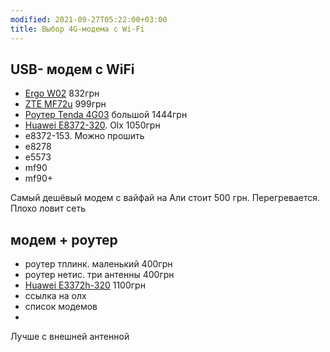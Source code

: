 ```yaml
---
modified: 2021-09-27T05:22:00+03:00
title: Выбор 4G-модема с Wi-Fi
---
```


## USB- модем с WiFi
- [Ergo W02](https://elmir.ua/3g_4g_modems_and_routers/4g_router_ergo_w02.html) 832грн
- [ZTE MF72u](https://elmir.ua/3g_4g_modems_and_routers/4g_modem_zte_mf79u.html) 999грн
- [Роутер Tenda 4G03](https://elmir.ua/3g_4g_modems_and_routers/4g_router_tenda_4g03.html) большой 1444грн
- [Huawei E8372-320](https://www.olx.ua/d/obyavlenie/e8372h-320-IDMtY7c.html). Olx 1050грн
- e8372-153. Можно прошить
- e8278
- e5573
- mf90
- mf90+

Самый дешёвый модем с вайфай на Али стоит 500 грн. Перегревается. Плохо ловит сеть

## модем + роутер
- роутер тплинк. маленький 400грн
- роутер нетис. три антенны 400грн
- [Huawei E3372h-320](https://elmir.ua/3g_4g_modems_and_routers/4g_modem_huawei_e3372h-320.html) 1100грн
- ссылка на олх
- список модемов
- 


Лучше с внешней антенной
